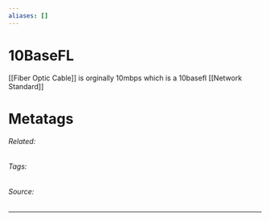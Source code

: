 ```yaml
---
aliases: []
---
```

# 10BaseFL
[[Fiber Optic Cable]] is orginally 10mbps which is a 10basefl [[Network Standard]] 









# Metatags
###### Related: 
###### Tags: 
###### Source: 

---